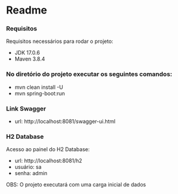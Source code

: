 # Readme

### Requisitos

Requisitos necessários para rodar o projeto:

* JDK 17.0.6
* Maven 3.8.4

### No diretório do projeto executar os seguintes comandos:
* mvn clean install -U
* mvn spring-boot:run

### Link Swagger
* url: http://localhost:8081/swagger-ui.html

### H2 Database
Acesso ao painel do H2 Database:

* url: http://localhost:8081/h2
* usuário: sa
* senha: admin

OBS: O projeto executará com uma carga inicial de dados

